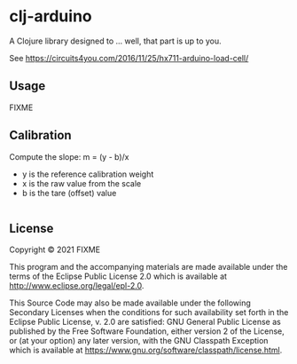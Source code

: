 # clj-arduino

A Clojure library designed to ... well, that part is up to you.

See https://circuits4you.com/2016/11/25/hx711-arduino-load-cell/

## Usage

FIXME

## Calibration

Compute the slope: m = (y - b)/x

- y is the reference calibration weight
- x is the raw value from the scale
- b is the tare (offset) value

``` clojure

```

## License

Copyright © 2021 FIXME

This program and the accompanying materials are made available under the
terms of the Eclipse Public License 2.0 which is available at
http://www.eclipse.org/legal/epl-2.0.

This Source Code may also be made available under the following Secondary
Licenses when the conditions for such availability set forth in the Eclipse
Public License, v. 2.0 are satisfied: GNU General Public License as published by
the Free Software Foundation, either version 2 of the License, or (at your
option) any later version, with the GNU Classpath Exception which is available
at https://www.gnu.org/software/classpath/license.html.
